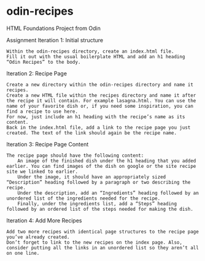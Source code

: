 # odin-recipes
HTML Foundations Project from Odin

Assignment
Iteration 1: Initial structure

    Within the odin-recipes directory, create an index.html file.
    Fill it out with the usual boilerplate HTML and add an h1 heading “Odin Recipes” to the body.
    
Iteration 2: Recipe Page

    Create a new directory within the odin-recipes directory and name it recipes.
    Create a new HTML file within the recipes directory and name it after the recipe it will contain. For example lasagna.html. You can use the name of your favorite dish or, if you need some inspiration, you can find a recipe to use here.
    For now, just include an h1 heading with the recipe’s name as its content.
    Back in the index.html file, add a link to the recipe page you just created. The text of the link should again be the recipe name.

Iteration 3: Recipe Page Content

    The recipe page should have the following content:
        An image of the finished dish under the h1 heading that you added earlier. You can find images of the dish on google or the site recipe site we linked to earlier.
        Under the image, it should have an appropriately sized “Description” heading followed by a paragraph or two describing the recipe.
        Under the description, add an “Ingredients” heading followed by an unordered list of the ingredients needed for the recipe.
        Finally, under the ingredients list, add a “Steps” heading followed by an ordered list of the steps needed for making the dish.

Iteration 4: Add More Recipes

    Add two more recipes with identical page structures to the recipe page you’ve already created.
    Don’t forget to link to the new recipes on the index page. Also, consider putting all the links in an unordered list so they aren’t all on one line.